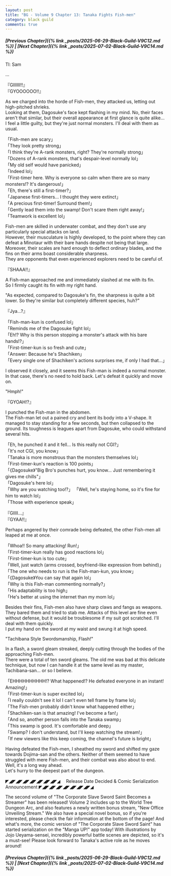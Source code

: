 ```yaml
---
layout: post
title: "BG - Volume 9 Chapter 13: Tanaka Fights Fish-men"
category: black guild
comments: true
---
```


##### [Previous Chapter]({% link _posts/2025-06-29-Black-Guild-V9C12.md %})  \| [Next Chapter]({% link _posts/2025-07-02-Black-Guild-V9C14.md %})







Tl: Sam


…



『GIIIIII!!』       
『GYOOOOOO!!』

As we charged into the horde of Fish-men, they attacked us, letting out high-pitched shrieks.       
Looking at them, Dagosuke's face kept flashing in my mind. No, their faces aren't that similar, but their overall appearance at first glance is quite alike…        
I feel a little guilty, but they're just normal monsters. I'll deal with them as usual.

「Fish-men are scary」       
「They look pretty strong」       
「I think they're A-rank monsters, right? They're normally strong」       
「Dozens of A-rank monsters, that's despair-level normally lol」       
「My old self would have panicked」         
「Indeed lol」         
「First-timer here. Why is everyone so calm when there are so many monsters!? It's dangerous!」        
「Eh, there's still a first-timer?」       
「Japanese first-timers... I thought they were extinct<!--more-->」          
「A precious first-timer! Surround them!」          
「Gently lead them into the swamp! Don't scare them right away!」          
「Teamwork is excellent lol」

Fish-men are skilled in underwater combat, and they don't use any particularly special attacks on land.         
However, their musculature is highly developed, to the point where they can defeat a Minotaur with their bare hands despite not being that large. Moreover, their scales are hard enough to deflect ordinary blades, and the fins on their arms boast considerable sharpness.                
They are opponents that even experienced explorers need to be careful of.

『SHAAA!!』

A Fish-man approached me and immediately slashed at me with its fin.             
So I firmly caught its fin with my right hand.

"As expected, compared to Dagosuke's fin, the sharpness is quite a bit lower. So they're similar but completely different species, huh?"

『Jya...?』

「Fish-man-kun is confused lol」         
「Reminds me of the Dagosuke fight lol」        
「Eh!? Why is this person stopping a monster's attack with his bare hands!?」         
「First-timer-kun is so fresh and cute」         
「Answer: Because he's Shachiken」       
「Every single one of Shachiken's actions surprises me, if only I had that...」

I observed it closely, and it seems this Fish-man is indeed a normal monster. In that case, there's no need to hold back. Let's defeat it quickly and move on.          

"Hmph!"

『GYOAH!?』

I punched the Fish-man in the abdomen.          
The Fish-man let out a pained cry and bent its body into a V-shape. It managed to stay standing for a few seconds, but then collapsed to the ground. Its toughness is leagues apart from Dagosuke, who could withstand several hits.

「Eh, he punched it and it fell... Is this really not CGI?」          
「It's not CGI, you know」         
「Tanaka is more monstrous than the monsters themselves lol」       
「First-timer-kun's reaction is 100 points」         
「《Dagosuke》"Big Bro's punches hurt, you know... Just remembering it gives me chills"」        
「Dagosuke's here lol」      
「Why are you watching too!?」
「Well, he's staying home, so it's fine for him to watch lol」         
「Those with experience speak」

<div data-nat="424166"></div>

『GIIII...』           
『GYAA!!』

Perhaps angered by their comrade being defeated, the other Fish-men all leaped at me at once.

「Whoa!! So many attacking! Run!」        
「First-timer-kun really has good reactions lol」       
「First-timer-kun is too cute」         
「Well, just watch (arms crossed, boyfriend-like expression from behind)」          
「The one who needs to run is the Fish-man-kun, you know」       
「《Dagosuke》You can say that again lol」       
「Why is this Fish-man commenting normally?」         
「His adaptability is too high」        
「He's better at using the internet than my mom lol」

Besides their fins, Fish-men also have sharp claws and fangs as weapons. They bared them and tried to stab me. Attacks of this level are fine even without defense, but it would be troublesome if my suit got scratched. I'll deal with them quickly.        
I put my hand on the sword at my waist and swung it at high speed.       

"Tachibana Style Swordsmanship, Flash!"

In a flash, a sword gleam streaked, deeply cutting through the bodies of the approaching Fish-men.            
There were a total of ten sword gleams. The old me was bad at this delicate technique, but now I can handle it at the same level as my master, Tachibana-san... or so I believe.

「EHHHHHHHHHH!? What happened!? He defeated everyone in an instant! Amazing!」         
「First-timer-kun is super excited lol」        
「I really couldn't see it lol I can't even tell frame by frame lol」        
「The Fish-men probably didn't know what happened either」        
「Shachiken-san is that amazing! I've become a fan!」       
「And so, another person falls into the Tanaka swamp」       
「This swamp is good. It's comfortable and deep」        
「Swamp? I don't understand, but I'll keep watching the stream!」       
「If new viewers like this keep coming, the channel's future is bright」

Having defeated the Fish-men, I sheathed my sword and shifted my gaze towards Dojima-san and the others. Neither of them seemed to have struggled with mere Fish-men, and their combat was also about to end.           
Well, it's a long way ahead.             
Let's hurry to the deepest part of the dungeon.




◤◢◤◢◤◢◤◢◤◢◤◢◤◢◤◢
　Release Date Decided & Comic Serialization Announcement
◤◢◤◢◤◢◤◢◤◢◤◢◤◢◤◢


The second volume of "The Corporate Slave Sword Saint Becomes a Streamer" has been released!
Volume 2 includes up to the World Tree Dungeon Arc, and also features a newly written bonus stream, "New Office Unveiling Stream."
We also have a special novel bonus, so if you're interested, please check the fair information at the bottom of the page!
And what's more, the comic version of "The Corporate Slave Sword Saint" has started serialization on the "Manga UP!" app today!
With illustrations by Jojo Ueyama-sensei, incredibly powerful battle scenes are depicted, so it's a must-see!
Please look forward to Tanaka's active role as he moves around!







##### [Previous Chapter]({% link _posts/2025-06-29-Black-Guild-V9C12.md %}) \| [Next Chapter]({% link _posts/2025-07-02-Black-Guild-V9C14.md %})